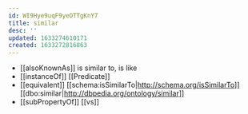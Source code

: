 ```yaml
---
id: WI9Hye9uqF9yeOTTgKnY7
title: similar
desc: ''
updated: 1633274610171
created: 1633272816863
---
```


- [[alsoKnownAs]] is similar to, is like
- [[instanceOf]] [[Predicate]]
- [[equivalent]] [[schema:isSimilarTo|http://schema.org/isSimilarTo]] [[dbo:similar|http://dbpedia.org/ontology/similar]]
- [[subPropertyOf]] [[vs]]
